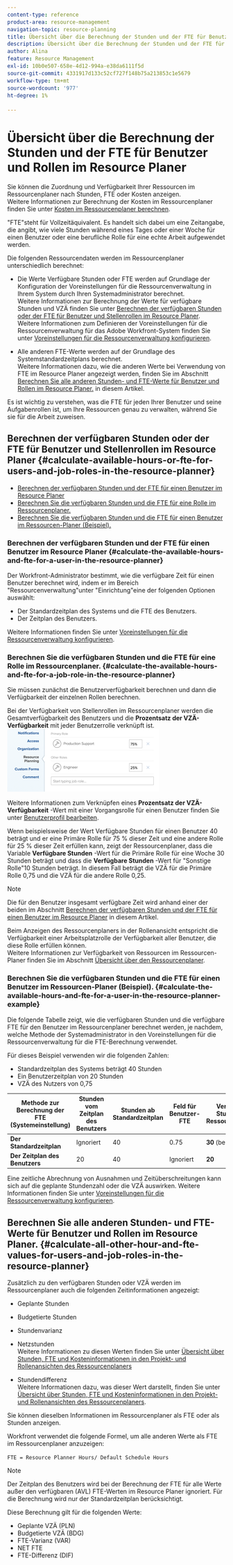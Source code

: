 ```yaml
---
content-type: reference
product-area: resource-management
navigation-topic: resource-planning
title: Übersicht über die Berechnung der Stunden und der FTE für Benutzer und Rollen im Resource Planer
description: Übersicht über die Berechnung der Stunden und der FTE für Benutzer und Rollen im Resource Planer
author: Alina
feature: Resource Management
exl-id: 10b0e507-658e-4d12-994a-e38da6111f5d
source-git-commit: 4331917d133c52cf727f148b75a213853c1e5679
workflow-type: tm+mt
source-wordcount: '977'
ht-degree: 1%

---
```


# Übersicht über die Berechnung der Stunden und der FTE für Benutzer und Rollen im Resource Planer

<!--
<p data-mc-conditions="QuicksilverOrClassic.Draft mode">(NOTE: Alina:KEEP THIS:***Linked to: Configuring My Settings, Editing User Accounts, Planning in the Resource Planner -- *** Some of this documentation is also duplicated in this article (Scheduling): https://support.workfront.com/hc/en-us/articles/360000557174)</p>
-->

Sie können die Zuordnung und Verfügbarkeit Ihrer Ressourcen im Ressourcenplaner nach Stunden, FTE oder Kosten anzeigen.\
Weitere Informationen zur Berechnung der Kosten im Ressourcenplaner finden Sie unter [Kosten im Ressourcenplaner berechnen](../../resource-mgmt/resource-planning/calculate-costs-resource-planner.md).

&quot;FTE&quot;steht für Vollzeitäquivalent. Es handelt sich dabei um eine Zeitangabe, die angibt, wie viele Stunden während eines Tages oder einer Woche für einen Benutzer oder eine berufliche Rolle für eine echte Arbeit aufgewendet werden.

Die folgenden Ressourcendaten werden im Ressourcenplaner unterschiedlich berechnet:

* Die Werte Verfügbare Stunden oder FTE werden auf Grundlage der Konfiguration der Voreinstellungen für die Ressourcenverwaltung in Ihrem System durch Ihren Systemadministrator berechnet.\
  Weitere Informationen zur Berechnung der Werte für verfügbare Stunden und VZÄ finden Sie unter [Berechnen der verfügbaren Stunden oder der FTE für Benutzer und Stellenrollen im Resource Planer](#calculate-available-hours-or-fte-for-users-and-job-roles-in-the-resource-planner).\
  Weitere Informationen zum Definieren der Voreinstellungen für die Ressourcenverwaltung für das Adobe Workfront-System finden Sie unter [Voreinstellungen für die Ressourcenverwaltung konfigurieren](../../administration-and-setup/set-up-workfront/configure-system-defaults/configure-resource-mgmt-preferences.md).

* Alle anderen FTE-Werte werden auf der Grundlage des Systemstandardzeitplans berechnet.\
  Weitere Informationen dazu, wie die anderen Werte bei Verwendung von FTE im Resource Planer angezeigt werden, finden Sie im Abschnitt [Berechnen Sie alle anderen Stunden- und FTE-Werte für Benutzer und Rollen im Resource Planer.](#calculate-all-other-hour-and-fte-values-for-users-and-job-roles-in-the-resource-planner) in diesem Artikel.

Es ist wichtig zu verstehen, was die FTE für jeden Ihrer Benutzer und seine Aufgabenrollen ist, um Ihre Ressourcen genau zu verwalten, während Sie sie für die Arbeit zuweisen.

## Berechnen der verfügbaren Stunden oder der FTE für Benutzer und Stellenrollen im Resource Planer {#calculate-available-hours-or-fte-for-users-and-job-roles-in-the-resource-planner}

* [Berechnen der verfügbaren Stunden und der FTE für einen Benutzer im Resource Planer](#calculate-the-available-hours-and-fte-for-a-user-in-the-resource-planner)
* [Berechnen Sie die verfügbaren Stunden und die FTE für eine Rolle im Ressourcenplaner.](#calculate-the-available-hours-and-fte-for-a-job-role-in-the-resource-planner)
* [Berechnen Sie die verfügbaren Stunden und die FTE für einen Benutzer im Ressourcen-Planer (Beispiel).](#calculate-the-available-hours-and-fte-for-a-user-in-the-resource-planner-example)

### Berechnen der verfügbaren Stunden und der FTE für einen Benutzer im Resource Planer {#calculate-the-available-hours-and-fte-for-a-user-in-the-resource-planner}

Der Workfront-Administrator bestimmt, wie die verfügbare Zeit für einen Benutzer berechnet wird, indem er im Bereich &quot;Ressourcenverwaltung&quot;unter &quot;Einrichtung&quot;eine der folgenden Optionen auswählt:

* Der Standardzeitplan des Systems und die FTE des Benutzers.
* Der Zeitplan des Benutzers.

Weitere Informationen finden Sie unter [Voreinstellungen für die Ressourcenverwaltung konfigurieren](../../administration-and-setup/set-up-workfront/configure-system-defaults/configure-resource-mgmt-preferences.md).

<!--
<div data-mc-conditions="QuicksilverOrClassic.Draft mode">
<p><br></p>
<p> <img src="assets/nwe-resource-management-system-setting-user's-schedule-350x157.png" style="width: 350;height: 157;" data-mc-conditions="QuicksilverOrClassic.Quicksilver"> </p>
<p>(NOTE: The determines how to calculate resource availability at the system level.For more information about defining the Resource Management preferences for the system, see Configure Resource Management preferences.)</p>
<p>Based on how this setting is configured, the availability of the users in the Resource Planner (hours as well as FTE availability) is calculated by using the following methods: </p>
<ul>
<li><strong>The Default Schedule</strong>: The Default Schedule of the system and the user FTE are used to determine the Available Hours and FTE value for the user in the Resource Planner. The Schedule of the user is ignored. In this case:
<ul>
<li> The <strong>Available Hours</strong> in the<strong>Resource Planner</strong> are calculated using the following formula:<br><code>User Available Hours = Default Schedule Hours * User FTE value</code> <span style="color: #dc143c;">( NOTE: this is the correct value. If this shows as a division in other articles, that is wrong. It's a multiplication between these 2 values).</span><br>For example, if the Default Schedule has 40 hours a week available for work, and the user FTE is 0.5, the user is available to work for 20 hours a week in the Resource Planner.<br>For more information about schedules, including the Default Schedule, see <a href="../../administration-and-setup/set-up-workfront/configure-timesheets-schedules/create-schedules.md" class="MCXref xref">Create a schedule</a></li>
<li style="font-weight: normal;"> The <strong>Available FTE</strong> for the user in the<strong>Resource Planner</strong> is the same as the user FTE specified in the user settings. <br>For example, if the user FTE is 0.5 in the user settings, the available FTE of the user is 0.5 in the Resource Planner. For more information about the value of the user FTE as it displays in the user settings, see <a href="../../administration-and-setup/add-users/create-and-manage-users/edit-a-users-profile.md" class="MCXref xref">Edit a user's profile</a>.<br></li>
</ul></li>
<li><strong>The User's Schedule</strong>: The Schedule of the user is used to determine the availability of the user in the Resource Planner. The value of the user FTE is ignored. In this case:
<ul>
<li> The <strong>Available Hours</strong> in the<strong>Resource Planner</strong> are the same as the Hours from the Schedule of the user.<br>For example, if the Schedule of the user has 40 hours a week available for work, the user is available to work for 40 hours a week in the Resource Planner. </li>
<li> The <strong>Available FTE</strong> in the<strong>Resource Planner</strong> is calculated by the following formula:<br><em><code>User Available FTE = Hours from the Schedule of the User/ Default Schedule Hours</code><br></em>For example, if the Schedule of the user has 20 hours available to work, and the Default Schedule in Workfront has 40 hours available to work, the user's FTE is 0.5.<br>For more information about schedules, including the Default Schedule, see <a href="../../administration-and-setup/set-up-workfront/configure-timesheets-schedules/create-schedules.md" class="MCXref xref">Create a schedule</a>.</li>
</ul></li>
</ul> <note type="note">
If the user is not associated with a schedule, the Available Hours for the user are calculated using the Default Schedule.
</note>
</div>
-->

### Berechnen Sie die verfügbaren Stunden und die FTE für eine Rolle im Ressourcenplaner. {#calculate-the-available-hours-and-fte-for-a-job-role-in-the-resource-planner}

Sie müssen zunächst die Benutzerverfügbarkeit berechnen und dann die Verfügbarkeit der einzelnen Rollen berechnen.

Bei der Verfügbarkeit von Stellenrollen im Ressourcenplaner werden die Gesamtverfügbarkeit des Benutzers und die **Prozentsatz der VZÄ-Verfügbarkeit** mit jeder Benutzerrolle verknüpft ist.\
![percent_of_fte_available_at_the_user_level.png](assets/percent-of-fte-availability-at-the-user-level-350x144.png)

Weitere Informationen zum Verknüpfen eines **Prozentsatz der VZÄ-Verfügbarkeit** -Wert mit einer Vorgangsrolle für einen Benutzer finden Sie unter [Benutzerprofil bearbeiten](../../administration-and-setup/add-users/create-and-manage-users/edit-a-users-profile.md).

Wenn beispielsweise der Wert Verfügbare Stunden für einen Benutzer 40 beträgt und er eine Primäre Rolle für 75 % dieser Zeit und eine andere Rolle für 25 % dieser Zeit erfüllen kann, zeigt der Ressourcenplaner, dass die Variable **Verfügbare Stunden** -Wert für die Primäre Rolle für eine Woche 30 Stunden beträgt und dass die **Verfügbare Stunden** -Wert für &quot;Sonstige Rolle&quot;10 Stunden beträgt. In diesem Fall beträgt die VZÄ für die Primäre Rolle 0,75 und die VZÄ für die andere Rolle 0,25.

>[!NOTE]
>
>Die für den Benutzer insgesamt verfügbare Zeit wird anhand einer der beiden im Abschnitt [Berechnen der verfügbaren Stunden und der FTE für einen Benutzer im Resource Planer](#calculate-the-available-hours-and-fte-for-a-user-in-the-resource-planner) in diesem Artikel.

Beim Anzeigen des Ressourcenplaners in der Rollenansicht entspricht die Verfügbarkeit einer Arbeitsplatzrolle der Verfügbarkeit aller Benutzer, die diese Rolle erfüllen können.\
Weitere Informationen zur Verfügbarkeit von Ressourcen im Ressourcen-Planer finden Sie im Abschnitt [Übersicht über den Ressourcenplaner](../../resource-mgmt/resource-planning/get-started-resource-planner.md).

### Berechnen Sie die verfügbaren Stunden und die FTE für einen Benutzer im Ressourcen-Planer (Beispiel). {#calculate-the-available-hours-and-fte-for-a-user-in-the-resource-planner-example}

Die folgende Tabelle zeigt, wie die verfügbaren Stunden und die verfügbare FTE für den Benutzer im Ressourcenplaner berechnet werden, je nachdem, welche Methode der Systemadministrator in den Voreinstellungen für die Ressourcenverwaltung für die FTE-Berechnung verwendet.

Für dieses Beispiel verwenden wir die folgenden Zahlen:

* Standardzeitplan des Systems beträgt 40 Stunden
* Ein Benutzerzeitplan von 20 Stunden
* VZÄ des Nutzers von 0,75

| Methode zur Berechnung der FTE (Systemeinstellung) | **Stunden vom Zeitplan des Benutzers** | **Stunden ab Standardzeitplan** | **Feld für Benutzer-FTE** | **Verfügbare Stunden im Ressourcenplaner** | **Verfügbare FTE im Ressourcenplaner** |
|---|---|---|---|---|---|
| **Der Standardzeitplan** | Ignoriert | 40 | 0.75 | **30** (berechnet) | **0.75** |
| **Der Zeitplan des Benutzers** | 20 | 40 | Ignoriert | **20** | **0,5** (berechnet) |

Eine zeitliche Abrechnung von Ausnahmen und Zeitüberschreitungen kann sich auf die geplante Stundenzahl oder die VZÄ auswirken. Weitere Informationen finden Sie unter [Voreinstellungen für die Ressourcenverwaltung konfigurieren](../../administration-and-setup/set-up-workfront/configure-system-defaults/configure-resource-mgmt-preferences.md).

## Berechnen Sie alle anderen Stunden- und FTE-Werte für Benutzer und Rollen im Resource Planer. {#calculate-all-other-hour-and-fte-values-for-users-and-job-roles-in-the-resource-planner}

Zusätzlich zu den verfügbaren Stunden oder VZÄ werden im Ressourcenplaner auch die folgenden Zeitinformationen angezeigt:

* Geplante Stunden
* Budgetierte Stunden
* Stundenvarianz
* Netzstunden\
  Weitere Informationen zu diesen Werten finden Sie unter [Übersicht über Stunden, FTE und Kosteninformationen in den Projekt- und Rollenansichten des Ressourcenplaners](../../resource-mgmt/resource-planning/overview-of-planner-hour-fte-cost-information-in-role-project-views.md)

* Stundendifferenz\
  Weitere Informationen dazu, was dieser Wert darstellt, finden Sie unter [Übersicht über Stunden, FTE und Kosteninformationen in den Projekt- und Rollenansichten des Ressourcenplaners](../../resource-mgmt/resource-planning/overview-of-planner-hour-fte-cost-information-in-role-project-views.md).

Sie können dieselben Informationen im Ressourcenplaner als FTE oder als Stunden anzeigen.

Workfront verwendet die folgende Formel, um alle anderen Werte als FTE im Ressourcenplaner anzuzeigen:

`FTE = Resource Planner Hours/ Default Schedule Hours`

>[!NOTE]
>
>Der Zeitplan des Benutzers wird bei der Berechnung der FTE für alle Werte außer den verfügbaren (AVL) FTE-Werten im Resource Planer ignoriert. Für die Berechnung wird nur der Standardzeitplan berücksichtigt.

Diese Berechnung gilt für die folgenden Werte:

* Geplante VZÄ (PLN)
* Budgetierte VZÄ (BDG)
* FTE-Varianz (VAR)
* NET FTE
* FTE-Differenz (DIF)

